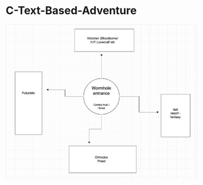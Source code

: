 # C-Text-Based-Adventure

![overview](https://github.com/DaCandyCorn/C-Text-Based-Adventure/blob/main/images/overview.png)
